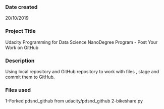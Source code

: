 ### Date created
20/10/2019

### Project Title
Udacity Programming for Data Science NanoDegree Program - Post Your Work on GitHub

### Description
Using local repository and GitHub repository to work with files , stage and commit them to GitHub.

### Files used
1-Forked pdsnd_github from udacity/pdsnd_github
2-bikeshare.py
